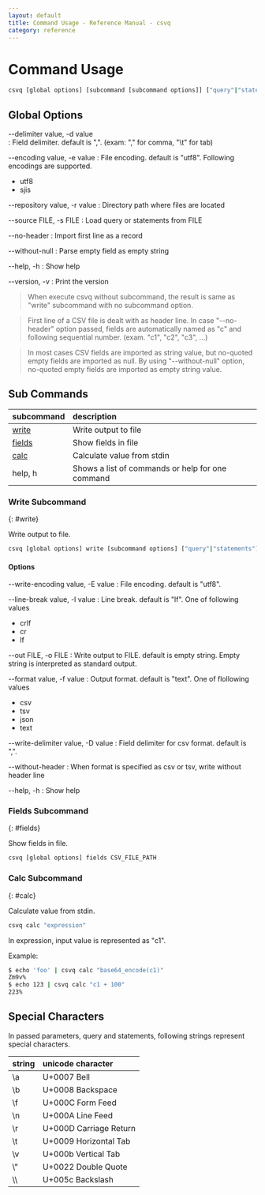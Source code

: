 ```yaml
---
layout: default
title: Command Usage - Reference Manual - csvq
category: reference
---
```


# Command Usage

```bash
csvq [global options] [subcommand [subcommand options]] ["query"|"statements"]
```

## Global Options

--delimiter value, -d value    
: Field delimiter. default is ",". (exam: "," for comma, "\t" for tab)

--encoding value, -e value
: File encoding. default is "utf8". Following encodings are supported.
* utf8
* sjis

--repository value, -r value
: Directory path where files are located

--source FILE, -s FILE
: Load query or statements from FILE

--no-header
: Import first line as a record

--without-null
: Parse empty field as empty string

--help, -h
: Show help

--version, -v
: Print the version

> When execute csvq without subcommand, the result is same as "write" subcommand with no subcommand option.

> First line of a CSV file is dealt with as header line. In case "--no-header" option passed, 
> fields are automatically named as "c" and following sequential number. (exam. "c1", "c2", "c3", ...)

> In most cases CSV fields are imported as string value, but no-quoted empty fields are imported as null.
> By using "--without-null" option, no-quoted empty fields are imported as empty string value.

## Sub Commands

| subcommand | description |
|:-|:-|
| [write](#write)   | Write output to file |
| [fields](#fields) | Show fields in file |
| [calc](#calc)     | Calculate value from stdin |
| help, h           | Shows a list of commands or help for one command |

### Write Subcommand
{: #write}

Write output to file.
```bash
csvq [global options] write [subcommand options] ["query"|"statements"]
```

#### Options

--write-encoding value, -E value
: File encoding. default is "utf8".

--line-break value, -l value
: Line break. default is "lf". One of following values
* crlf
* cr
* lf

--out FILE, -o FILE
: Write output to FILE. default is empty string. Empty string is interpreted as standard output.

--format value, -f value
: Output format. default is "text". One of flollowing values
* csv
* tsv
* json
* text

--write-delimiter value, -D value
: Field delimiter for csv format. default is ",".

--without-header
: When format is specified as csv or tsv, write without header line

--help, -h
: Show help

### Fields Subcommand
{: #fields}

Show fields in file.
```bash
csvq [global options] fields CSV_FILE_PATH
```

### Calc Subcommand
{: #calc}

Calculate value from stdin.
```bash
csvq calc "expression"
```

In expression, input value is represented as "c1".

Example:
```bash
$ echo 'foo' | csvq calc "base64_encode(c1)"
Zm9v%
$ echo 123 | csvq calc "c1 + 100"
223%
```

## Special Characters
In passed parameters, query and statements, following strings represent special characters.  

| string | unicode character |
| :- | :- |
| \a   | U+0007 Bell |
| \b   | U+0008 Backspace |
| \f   | U+000C Form Feed |
| \n   | U+000A Line Feed |
| \r   | U+000D Carriage Return |
| \t   | U+0009 Horizontal Tab |
| \v   | U+000b Vertical Tab |
| \\"  | U+0022 Double Quote |
| \\\\ | U+005c Backslash |

